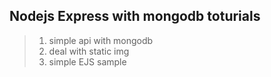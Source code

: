 ## Nodejs Express with mongodb toturials
> 1. simple api with mongodb
> 2. deal with static img
> 3. simple EJS sample
